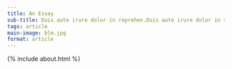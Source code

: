 ```yaml
---
title: An Essay
sub-title: Duis aute irure dolor in reprehen.Duis aute irure dolor in reprehen
tags: article
main-image: blm.jpg
format: article
---
```


{% include about.html %}

